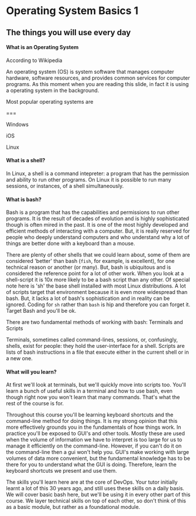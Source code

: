 # Operating System Basics 1

## The things you will use every day

#### What is an Operating System

According to Wikipedia

An operating system (OS) is system software that manages computer hardware, software resources, and provides common services for computer programs. As this moment when you are reading this slide, in fact it is using a operating system in the background.

Most popular operating systems are  

===

Windows 


iOS


Linux



#### What is a shell?
In Linux, a shell is a command intepreter: a program that has the permission and ability to run other programs. On Linux it is possible to run many sessions, or instances, of a shell simultaneously.

#### What is bash?
Bash is a program that has the capabilities and permissions to run other programs. It is the result of decades of evolution and is highly sophisticated though is often mired in the past. It is one of the most highly developed and efficient methods of interacting with a computer. But, it is really reserved for people who deeply understand computers and who understand why a lot of things are better done with a keyboard than a mouse.


There are plenty of other shells that we could learn about, some of them are considered 'better' than bash (`fish`, for example, is excellent), for one technical reason or another (or many). But, bash is ubiquitous and is considered the reference point for a lot of other work. When you look at a shell-script it is 10x more likely to be a bash script than any other. Of special note here is 'sh' the base shell installed with most Linux distributions. A lot of scripts target that environment because it is even more widespread than bash. But, it lacks a lot of bash's sophistication and in reality can be ignored. Coding for `sh` rather than `bash` is hip and therefore you can forget it. Target Bash and you'll be ok.

There are two fundamental methods of working with bash: Terminals and Scripts

Terminals, sometimes called command-lines, sessions, or, confusingly, shells, exist for people: they hold the user-interface for a shell. Scripts are lists of bash instructions in a file that execute either in the current shell or in a new one. 

#### What will you learn?
At first we'll look at terminals, but we'll quickly move into scripts too. You'll learn a bunch of useful skills in a terminal and how to use bash, even though right now you won't learn that many commands. That's what the rest of the course is for.

Throughout this course you'll be learning keyboard shortcuts and the command-line method for doing things. It is my strong opinion that this more effectively grounds you in the fundamentals of how things work. In practice you'll be exposed to GUI's and other tools. Mostly these are used when the volume of information we have to interpret is too large for us to manage it efficiently on the command-line. However, if you can't do it on the command-line then a gui won't help you. GUI's make working with large volumes of data more convenient, but the fundamental knowledge has to be there for you to understand what the GUI is doing. Therefore, learn the keyboard shortcuts we present and use them.

The skills you'll learn here are at the core of DevOps. Your tutor initially learnt a lot of this 30 years ago, and still uses these skills on a daily basis. We will cover basic bash here, but we'll be using it in every other part of this course. We layer technical skills on top of each other, so don't think of this as a basic module, but rather as a foundational module.
